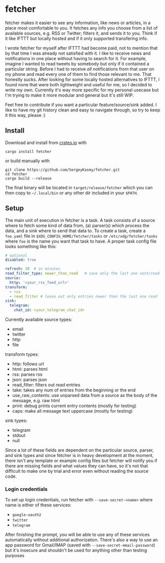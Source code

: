 # fetcher

fetcher makes it easier to see any information, like news or articles, in a place most comfortable to you.
It fetches any info you choose from a list of available sources, e.g. RSS or Twitter; filters it, and sends it to you.
Think if it like IFTTT but locally hosted and if it only supported transfering info.

I wrote fetcher for myself after IFTTT had become paid, not to mention that by that time I was already not satisfied with it. I like to receive news and notifications in one place without having to search for it.
For example, imagine I wanted to read tweets by somebody but only if it contained a particular string. Before I had to receive _all_ notifications from that user on my phone and read every one of them to find those relevant to me.
That honestly sucks. After looking for some locally hosted alternatives to IFTTT, I found none that were both lightweight and useful for me, so I decided to write my own.
Currently it's way more specific for my personal usecase but I'm trying to make it more modular and general but it's still WIP.

Feel free to contribute if you want a particular feature/source/sink added.
I like to have my git history clean and easy to navigate through, so try to keep it this way, please :)

## Install

Download and install from [crates.io](https://crates.io) with 

```
cargo install fetcher
```

or build manually with

```
git clone https://github.com/SergeyKasmy/fetcher.git
cd fetcher
cargo build --release
```

The final binary will be located in `target/release/fetcher` which you can then copy to `~/.local/bin` or any other dir included in your `$PATH`.

## Setup

The main unit of execution in fetcher is a task. A task consists of a source where to fetch some kind of data from, (a) parser(s) which process the data, and a sink where to send that data to. To create a task, create a `foo.yaml` file in `$XDG_CONFIG_HOME/fetcher/tasks` or `/etc/xdg/fetcher/tasks` where `foo` is the name you want that task to have. A proper task config file looks something like this:

```yaml
# optional
disabled: true

refresh: 30	 # in minutes
read_filter_type: newer_than_read	# save only the last one sent/read
source:
  http: '<your_rss_feed_url>'
transform:
  - rss
  - read_filter	# leave out only entries newer than the last one read
sink:
  telegram:
    chat_id: <your_telegram_chat_id>
```

Currently available source types:

* email
* twitter
* http
* file

transform types:

* http: follows url
* html: parses html
* rss: parses rss
* json: parses json
* read_filter: filters out read entries
* take: takes any num of entries from the beginning or the end
* use_raw_contents: use unparsed data from a source as the body of the message, e.g. raw html
* print: debug prints current entry contents  (mostly for testing)
* caps: make all message text uppercase (mostly for testing)

sink types:

* telegram
* stdout
* null

Since a lot of these fields are dependent on the particular source, parser, and sink types and since fetcher is in heavy development at the moment, there isn't any template or example config files but fetcher will notify you if there are missing fields and what values they can have, so it's not that difficult to make one by trial and error even without reading the source code.

### Login credentials

To set up login credentials, run fetcher with `--save-secret-<name>` where name is either of these services:

* `google-oauth2`
* `twitter`
* `telegram`

After finishing the prompt, you will be able to use any of these services automatically without additional authorization.
There's also a way to use an app password for Gmail/IMAP (saved with `--save-secret-email-password`) but it's insecure and shouldn't be used for anything other than testing purposes
